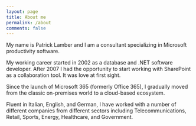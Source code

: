 ```yaml
---
layout: page
title: About me
permalink: /about
comments: false
---
```

My name is Patrick Lamber and I am a consultant specializing in Microsoft productivity software.

My working career started in 2002 as a database and .NET software developer. After 2007 I had the opportunity to start working with SharePoint as a collaboration tool. It was love at first sight.

Since the launch of Microsoft 365 (formerly Office 365), I gradually moved from the classic on-premises world to a cloud-based ecosystem.

Fluent in Italian, English, and German, I have worked with a number of different companies from different sectors including Telecommunications, Retail, Sports, Energy, Healthcare, and Government.

